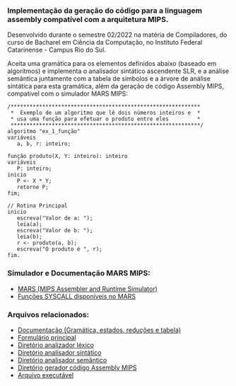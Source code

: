 ### Implementação da geração do código para a linguagem assembly compatível com a arquitetura MIPS.

Desenvolvido durante o semestre 02/2022 na matéria de Compiladores, do curso de Bacharel em Ciência da Computação, no Instituto Federal Catarinense - Campus Rio do Sul.

Aceita uma gramática para os elementos definidos abaixo (baseado em algoritmos) e implementa o analisador sintático ascendente SLR, e a análise semântica juntamente com a tabela de símbolos e a árvore de análise sintática para esta gramática, além da geração de código Assembly MIPS, compativel com o simulador MARS MIPS:
```
/************************************************************
 *  Exemplo de um algoritmo que lê dois números inteiros e  *
 * usa uma função para efetuar o produto entre eles         *
 ************************************************************/
algoritmo "ex_1_função"
variáveis
   a, b, r: inteiro;

função produto(X, Y: inteiro): inteiro
variáveis
   P: inteiro;
inicio
   P <- X * Y;
   retorne P;
fim;

// Rotina Principal
inicio
   escreva("Valor de a: ");
   leia(a);
   escreva("Valor de b: ");
   leia(b);
   r <- produto(a, b);
   escreva("O produto é ", r);
fim.
```

### Simulador e Documentação MARS MIPS:
- [MARS (MIPS Assembler and Runtime Simulator)](http://courses.missouristate.edu/KenVollmar/MARS/index.htm)
- [Funções SYSCALL disponíveis no MARS](https://courses.missouristate.edu/kenvollmar/mars/help/syscallhelp.html)

### Arquivos relacionados:
- [Documentação (Gramática, estados, reduções e tabela)](docs)
- [Formulário principal](Compilador/FormMain.cs)
- [Diretório analizador léxico](Compilador/Lexico)
- [Diretório analisador sintático](Compilador/Sintatico/Ascendente/SLR)
- [Diretório analisador semântico](Compilador/Semantico)
- [Diretório gerador código Assembly MIPS](Compilador/GeradorCódigo/MIPS)
- [Arquivo executável](Compilador/bin/Debug/Compilador.exe)
